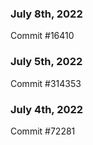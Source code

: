 ### July 8th, 2022

Commit #16410

### July 5th, 2022

Commit #314353


### July 4th, 2022

Commit #72281
